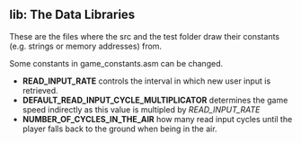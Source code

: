 ## lib: The Data Libraries ##

These are the files where the src and the test folder draw their constants (e.g. strings or memory addresses) from.  

Some constants in game_constants.asm can be changed.  
- **READ_INPUT_RATE** controls the interval in which new user input is retrieved.  
- **DEFAULT_READ_INPUT_CYCLE_MULTIPLICATOR** determines the game speed indirectly as this value is multipled by *READ_INPUT_RATE*
- **NUMBER_OF_CYCLES_IN_THE_AIR** how many read input cycles until the player falls back to the ground when being in the air.
